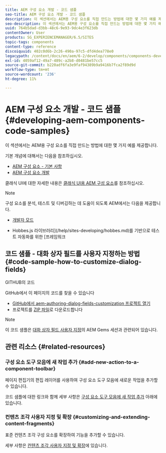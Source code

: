 ```yaml
---
title: AEM 구성 요소 개발 - 코드 샘플
seo-title: AEM 구성 요소 개발 - 코드 샘플
description: 이 섹션에서는 AEM용 구성 요소를 직접 만드는 방법에 대한 몇 가지 예를 제공합니다.
seo-description: 이 섹션에서는 AEM용 구성 요소를 직접 만드는 방법에 대한 몇 가지 예를 제공합니다.
uuid: 764b5dad-d3bb-48c6-9e93-9dc4e3f623db
contentOwner: User
products: SG_EXPERIENCEMANAGER/6.5/SITES
topic-tags: components
content-type: reference
discoiquuid: 402c0d6b-2c26-490a-97c5-dfd4dea778e0
legacypath: /content/docs/en/aem/6-2/develop/components/components-develop
exl-id: 4059af12-49a7-489c-a2b8-d0481be57cc5
source-git-commit: b220adf6fa3e9faf94389b9a9416b7fca2f89d9d
workflow-type: tm+mt
source-wordcount: '236'
ht-degree: 11%

---
```


# AEM 구성 요소 개발 - 코드 샘플{#developing-aem-components-code-samples}

이 섹션에서는 AEM용 구성 요소를 직접 만드는 방법에 대한 몇 가지 예를 제공합니다.

기본 개념에 대해서는 다음을 참조하십시오.

* [AEM 구성 요소 - 기본 사항](/help/sites-developing/components-basics.md)
* [AEM 구성 요소 개발](/help/sites-developing/developing-components.md)

클래식 UI에 대한 자세한 내용은 [클래식 UI용 AEM 구성 요소](/help/sites-developing/developing-components-classic.md)를 참조하십시오.

>[!NOTE]
>
>구성 요소를 분석, 테스트 및 디버깅하는 데 도움이 되도록 AEM에서는 다음을 제공합니다.
>
>* [개발자 모드](/help/sites-developing/developer-mode.md)
* Hobbes.js 라이브러리](/help/sites-developing/hobbes.md)를 기반으로 테스트 자동화를 위한 [프레임워크



## 코드 샘플 - 대화 상자 필드를 사용자 지정하는 방법 {#code-sample-how-to-customize-dialog-fields}

GITHUB의 코드

GitHub에서 이 페이지의 코드를 찾을 수 있습니다

* [GitHub에서 aem-authoring-dialog-fields-customization 프로젝트 열기](https://github.com/Adobe-Marketing-Cloud/aem-authoring-dialog-fields-customization)
* 프로젝트를 [ZIP 파일](https://github.com/Adobe-Marketing-Cloud/aem-authoring-dialog-fields-customization/archive/master.zip)로 다운로드합니다

>[!NOTE]
이 코드 샘플은 [대화 상자 필드 사용자 지정](https://docs.adobe.com/content/ddc/en/gems/customizing-dialog-fields-in-touch-ui.html)의 AEM Gems 세션과 관련되어 있습니다.

## 관련 리소스 {#related-resources}

### 구성 요소 도구 모음에 새 작업 추가 {#add-new-action-to-a-component-toolbar}

페이지 편집기의 편집 레이어를 사용하여 구성 요소 도구 모음에 새로운 작업을 추가할 수 있습니다.

코드 샘플에 대한 링크와 함께 세부 사항은 [구성 요소 도구 모음에 새 작업 추가](/help/sites-developing/customizing-page-authoring-touch.md#add-new-action-to-a-component-toolbar) 아래에 있습니다.

### 컨텐츠 조각 사용자 지정 및 확장 {#customizing-and-extending-content-fragments}

표준 컨텐츠 조각 구성 요소를 확장하여 기능을 추가할 수 있습니다.

세부 사항은 [컨텐츠 조각 사용자 지정 및 확장](/help/sites-developing/customizing-content-fragments.md)에 있습니다.
